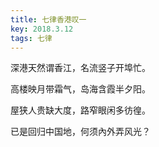 ```yaml
---
title: 七律香港叹一
key: 2018.3.12
tags: 七律
---
```


深港天然谓香江，名流竖子开埠忙。

高楼映月带霜气，岛海含霞半夕阳。

屋狭人贵缺大度，路窄眼闲多彷徨。

已是回归中国地，何须內外弄风光？

</br>

